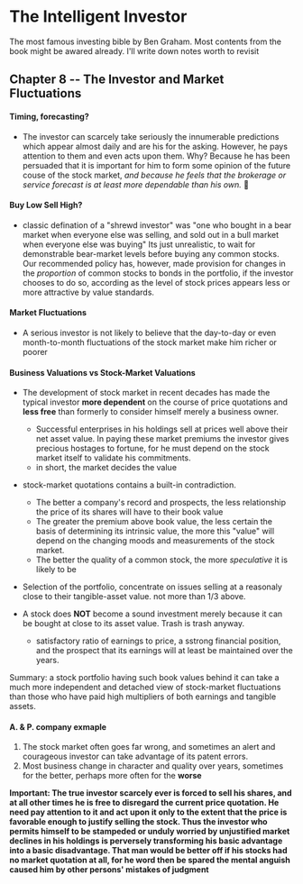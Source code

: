 # The Intelligent Investor
The most famous investing bible by Ben Graham. Most contents from the book might be awared already. I'll write down notes worth to revisit

## Chapter 8 -- The Investor and Market Fluctuations
#### Timing, forecasting?
- The investor can scarcely take seriously the innumerable predictions which appear almost daily and are his for the asking. However, he pays attention to them and even acts upon them. Why? Because he has been persuaded that it is important for him to form some opinion of the future couse of the stock market, *and because he feels that the brokerage or service forecast is at least more dependable than his own.* 🤡

#### Buy Low Sell High? 
* classic defination of a "shrewd investor" was "one who bought in a bear market when everyone else was selling, and sold out in a bull market when everyone else was buying" Its just unrealistic, to wait for demonstrable bear-market levels before buying any common stocks. Our recommended policy has, however, made provision for changes in the *proportion* of common stocks to bonds in the portfolio, if the investor chooses to do so, according as the level of stock prices appears less or more attractive by value standards.

#### Market Fluctuations
* A serious investor is not likely to believe that the day-to-day or even month-to-month fluctuations of the stock market make him richer or poorer

#### Business Valuations vs Stock-Market Valuations
- The development of stock market in recent decades has made the typical investor **more dependent** on the course of price quotations and **less free** than formerly to consider himself merely a business owner.
    - Successful enterprises in his holdings sell at prices well above their net asset value. In paying these market premiums the investor gives precious hostages to fortune, for he must depend on the stock market itself to validate his commitments.
    - in short, the market decides the value

- stock-market quotations contains a built-in contradiction.
    - The better a company's record and prospects, the less relationship the price of its shares will have to their book value
    - The greater the premium above book value, the less certain the basis of determining its intrinsic value, the more this "value" will depend on the changing moods and measurements of the stock market. 
    - The better the quality of a common stock, the more *speculative* it is likely to be

- Selection of the portfolio, concentrate on issues selling at a reasonaly close to their tangible-asset value. not more than 1/3 above.

- A stock does **NOT** become a sound investment merely because it can be bought at close to its asset value. Trash is trash anyway. 
    - satisfactory ratio of earnings to price, a sstrong financial position, and the prospect that its earnings will at least be maintained over the years.

Summary: a stock portfolio having such book values behind it can take a much more independent and detached view of stock-market fluctuations than those who have paid high multipliers of both earnings and tangible assets.

#### A. & P. company exmaple
1. The stock market often goes far wrong, and sometimes an alert and courageous investor can take advantage of its patent errors.
2. Most business change in character and quality over years, sometimes for the better, perhaps more often for the **worse**

**Important: The true investor scarcely ever is forced to sell his shares, and at all other times he is free to disregard the current price quotation. He need pay attention to it and act upon it only to the extent that the price is favorable enough to justify selling the stock. Thus the investor who permits himself to be stampeded or unduly worried by unjustified market declines in his holdings is perversely transforming his basic advantage into a basic disadvantage. That man would be better off if his stocks had no market quotation at all, for he word then be spared the mental anguish caused him by other persons' mistakes of judgment**
    